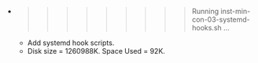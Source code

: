 * >>>>>>>>> Running inst-min-con-03-systemd-hooks.sh ...
  * Add systemd hook scripts.
  * Disk size = 1260988K. Space Used = 92K.

